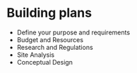 # Building plans 
- Define your purpose and  requirements
- Budget and Resources
- Research and Regulations
- Site Analysis
- Conceptual Design 
